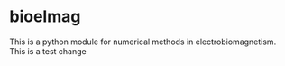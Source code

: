 # bioelmag
This is a python module for numerical methods in electrobiomagnetism. This is a test change